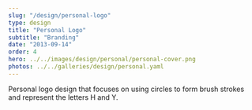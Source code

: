 ```yaml
---
slug: "/design/personal-logo"
type: design
title: "Personal Logo"
subtitle: "Branding"
date: "2013-09-14"
order: 4
hero: ../../images/design/personal/personal-cover.png
photos: ../../galleries/design/personal.yaml
---
```


Personal logo design that focuses on using circles to form brush strokes and represent the letters H and Y.